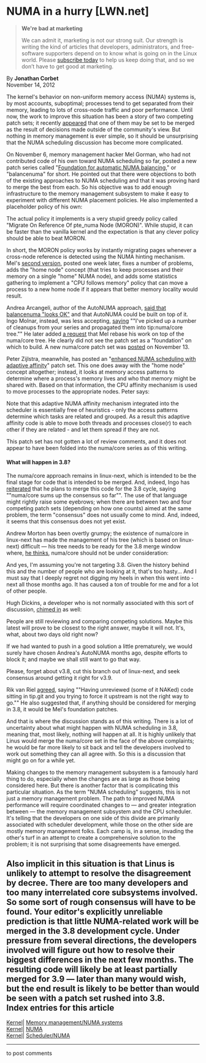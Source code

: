 # NUMA in a hurry [LWN.net]

> **We're bad at marketing**
> 
> We can admit it, marketing is not our strong suit. Our strength is writing the kind of articles that developers, administrators, and free-software supporters depend on to know what is going on in the Linux world. Please [subscribe today](/Promo/nsn-bad/subscribe) to help us keep doing that, and so we don’t have to get good at marketing. 

By **Jonathan Corbet**  
November 14, 2012 

The kernel's behavior on non-uniform memory access (NUMA) systems is, by most accounts, suboptimal; processes tend to get separated from their memory, leading to lots of cross-node traffic and poor performance. Until now, the work to improve this situation has been a story of two competing patch sets; it recently [appeared](/Articles/522093/) that one of them may be set to be merged as the result of decisions made outside of the community's view. But nothing in memory management is ever simple, so it should be unsurprising that the NUMA scheduling discussion has become more complicated. 

On November 6, memory management hacker Mel Gorman, who had not contributed code of his own toward NUMA scheduling so far, posted a new patch series called "[Foundation for automatic NUMA balancing](/Articles/523065/)," or "balancenuma" for short. He pointed out that there were objections to both of the existing approaches to NUMA scheduling and that it was proving hard to merge the best from each. So his objective was to add enough infrastructure to the memory management subsystem to make it easy to experiment with different NUMA placement policies. He also implemented a placeholder policy of his own: 

The actual policy it implements is a very stupid greedy policy called "Migrate On Reference Of pte_numa Node (MORON)". While stupid, it can be faster than the vanilla kernel and the expectation is that any clever policy should be able to beat MORON. 

In short, the MORON policy works by instantly migrating pages whenever a cross-node reference is detected using the NUMA hinting mechanism. Mel's [second version](/Articles/524667/), posted one week later, fixes a number of problems, adds the "home node" concept (that tries to keep processes and their memory on a single "home" NUMA node), and adds some statistics gathering to implement a "CPU follows memory" policy that can move a process to a new home node if it appears that better memory locality would result. 

Andrea Arcangeli, author of the AutoNUMA approach, [said that balancenuma "looks OK"](/Articles/524999/) and that AutoNUMA could be built on top of it. Ingo Molnar, instead, was less accepting, [saying](/Articles/525000/) ""I've picked up a number of cleanups from your series and propagated them into tip:numa/core tree."" He later added [a request](/Articles/525001/) that Mel rebase his work on top of the numa/core tree. He clearly did not see the patch set as a "foundation" on which to build. A new numa/core patch set was [posted](/Articles/524718/) on November 13. 

Peter Zijlstra, meanwhile, has posted an "[enhanced NUMA scheduling with adaptive affinity](/Articles/524535/)" patch set. This one does away with the "home node" concept altogether; instead, it looks at memory access patterns to determine where a process's memory lives and who that memory might be shared with. Based on that information, the CPU affinity mechanism is used to move processes to the appropriate nodes. Peter says: 

Note that this adaptive NUMA affinity mechanism integrated into the scheduler is essentially free of heuristics - only the access patterns determine which tasks are related and grouped. As a result this adaptive affinity code is able to move both threads and processes close(r) to each other if they are related - and let them spread if they are not. 

This patch set has not gotten a lot of review comments, and it does not appear to have been folded into the numa/core series as of this writing. 

#### What will happen in 3.8?

The numa/core approach remains in linux-next, which is intended to be the final stage for code that is intended to be merged. And, indeed, Ingo has [reiterated](/Articles/525002/) that he plans to merge this code for the 3.8 cycle, saying ""numa/core sums up the consensus so far"". The use of that language might rightly raise some eyebrows; when there are between two and four competing patch sets (depending on how one counts) aimed at the same problem, the term "consensus" does not usually come to mind. And, indeed, it seems that this consensus does not yet exist. 

Andrew Morton has been overtly grumpy; the existence of numa/core in linux-next has made the management of his tree (which is based on linux-next) difficult — his tree needs to be ready for the 3.8 merge window where, [he thinks](/Articles/525004/), numa/core should not be under consideration: 

And yes, I'm assuming you're not targeting 3.8. Given the history behind this and the number of people who are looking at it, that's too hasty... And I must say that I deeply regret not digging my heels in when this went into -next all those months ago. It has caused a ton of trouble for me and for a lot of other people. 

Hugh Dickins, a developer who is not normally associated with this sort of discussion, [chimed in](/Articles/525006/) as well: 

People are still reviewing and comparing competing solutions. Maybe this latest will prove to be closest to the right answer, maybe it will not. It's, what, about two days old right now? 

If we had wanted to push in a good solution a little prematurely, we would surely have chosen Andrea's AutoNUMA months ago, despite efforts to block it; and maybe we shall still want to go that way. 

Please, forget about v3.8, cut this branch out of linux-next, and seek consensus around getting it right for v3.9. 

Rik van Riel [agreed](/Articles/525007/), saying ""Having unreviewed (some of it NAKed) code sitting in tip.git and you trying to force it upstream is not the right way to go."" He also suggested that, if anything should be considered for merging in 3.8, it would be Mel's foundation patches. 

And that is where the discussion stands as of this writing. There is a lot of uncertainty about what might happen with NUMA scheduling in 3.8, meaning that, most likely, nothing will happen at all. It is highly unlikely that Linus would merge the numa/core set in the face of the above complaints; he would be far more likely to sit back and tell the developers involved to work out something they can all agree with. So this is a discussion that might go on for a while yet. 

Making changes to the memory management subsystem is a famously hard thing to do, especially when the changes are as large as those being considered here. But there is another factor that is complicating this particular situation. As the term "NUMA scheduling" suggests, this is not just a memory management problem. The path to improved NUMA performance will require coordinated changes to — and greater integration between — the memory management subsystem and the CPU scheduler. It's telling that the developers on one side of this divide are primarily associated with scheduler development, while those on the other side are mostly memory management folks. Each camp is, in a sense, invading the other's turf in an attempt to create a comprehensive solution to the problem; it is not surprising that some disagreements have emerged. 

Also implicit in this situation is that Linus is unlikely to attempt to resolve the disagreement by decree. There are too many developers and too many interrelated core subsystems involved. So some sort of rough consensus will have to be found. Your editor's explicitly unreliable prediction is that little NUMA-related work will be merged in the 3.8 development cycle. Under pressure from several directions, the developers involved will figure out how to resolve their biggest differences in the next few months. The resulting code will likely be at least partially merged for 3.9 — later than many would wish, but the end result is likely to be better than would be seen with a patch set rushed into 3.8.  
Index entries for this article  
---  
[Kernel](/Kernel/Index)| [Memory management/NUMA systems](/Kernel/Index#Memory_management-NUMA_systems)  
[Kernel](/Kernel/Index)| [NUMA](/Kernel/Index#NUMA)  
[Kernel](/Kernel/Index)| [Scheduler/NUMA](/Kernel/Index#Scheduler-NUMA)  
  


* * *

to post comments 
